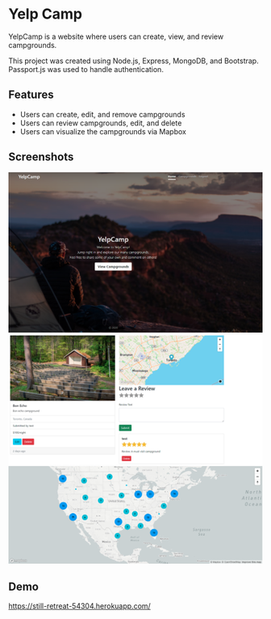 # Yelp Camp

YelpCamp is a website where users can create, view, and review campgrounds.

This project was created using Node.js, Express, MongoDB, and Bootstrap. Passport.js was used to handle authentication.


## Features

- Users can create, edit, and remove campgrounds
- Users can review campgrounds, edit, and delete
- Users can visualize the campgrounds via Mapbox 



## Screenshots

![Yelpcamp](yelpcamp.PNG)
![bonecho](bonecho.PNG)
![Mapbox](Mapbox-cluster.PNG)


## Demo

https://still-retreat-54304.herokuapp.com/

